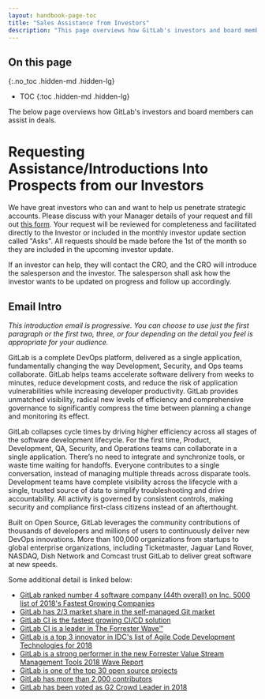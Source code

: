 ```yaml
---
layout: handbook-page-toc
title: "Sales Assistance from Investors"
description: "This page overviews how GitLab's investors and board members can assist in deals"
---
```


## On this page
{:.no_toc .hidden-md .hidden-lg}

- TOC
{:toc .hidden-md .hidden-lg}

The below page overviews how GitLab's investors and board members can assist in deals.

# Requesting Assistance/Introductions Into Prospects from our Investors

We have great investors who can and want to help us penetrate strategic accounts.
Please discuss with your Manager details of your request and fill out [this form](https://forms.gle/vbwjWr5sUN6Z35Rh7). Your request will be reviewed for completeness and facilitated directly to the Investor or included in the monthly investor update section called "Asks".
All requests should be made before the 1st of the month so they are included in the upcoming investor update.

If an investor can help, they will contact the CRO, and the CRO will introduce the salesperson and the investor.
The salesperson shall ask how the investor wants to be updated on progress and follow up accordingly.

## Email Intro

_This introduction email is progressive. You can choose to use just the first paragraph or the first two, three, or four depending on the detail you feel is appropriate for your audience._

GitLab is a complete DevOps platform, delivered as a single application, fundamentally changing the way Development, Security, and Ops teams collaborate.
GitLab helps teams accelerate software delivery from weeks to minutes, reduce development costs, and reduce the risk of application vulnerabilities while increasing developer productivity.
GitLab provides unmatched visibility, radical new levels of efficiency and comprehensive governance to significantly compress the time between planning a change and monitoring its effect.

GitLab collapses cycle times by driving higher efficiency across all stages of the software development lifecycle.
For the first time, Product, Development, QA, Security, and Operations teams can collaborate in a single application. There’s no need to integrate and synchronize tools, or waste time waiting for handoffs.
Everyone contributes to a single conversation, instead of managing multiple threads across disparate tools. Development teams have complete visibility across the lifecycle with a single, trusted source of data to simplify troubleshooting and drive accountability.
All activity is governed by consistent controls, making security and compliance first-class citizens instead of an afterthought.

Built on Open Source, GitLab leverages the community contributions of thousands of developers and millions of users to continuously deliver new DevOps innovations.
More than 100,000 organizations from startups to global enterprise organizations, including Ticketmaster, Jaguar Land Rover, NASDAQ, Dish Network and Comcast trust GitLab to deliver great software at new speeds.

Some additional detail is linked below:

* [GitLab ranked number 4 software company (44th overall) on Inc. 5000 list of 2018's Fastest Growing Companies](/is-it-any-good/#gitlab-ranked-number-4-software-company-44th-overall-on-inc-5000-list-of-2018s-fastest-growing-companies)
* [GitLab has 2/3 market share in the self-managed Git market](/is-it-any-good/#gitlab-has-23-market-share-in-the-self-managed-git-market)
* [GitLab CI is the fastest growing CI/CD solution](/is-it-any-good/#gitlab-has-23-market-share-in-the-self-managed-git-market)
* [GitLab CI is a leader in The Forrester Wave™](/is-it-any-good/#gitlab-ci-is-a-leader-in-the-the-forrester-wave)
* [GitLab is a top 3 innovator in IDC's list of Agile Code Development Technologies for 2018](/is-it-any-good/#gitlab-is-a-top-3-innovator-in-idcs-list-of-agile-code-development-technologies-for-2018)
* [GitLab is a strong performer in the new Forrester Value Stream Management Tools 2018 Wave Report](/is-it-any-good/#gitlab-is-a-strong-performer-in-the-new-forrester-value-stream-management-tools-2018-wave-report)
* [GitLab is one of the top 30 open source projects](/is-it-any-good/#gitlab-is-one-of-the-top-30-open-source-projects)
* [GitLab has more than 2,000 contributors](/is-it-any-good/#gitlab-has-more-than-2000-contributors)
* [GitLab has been voted as G2 Crowd Leader in 2018](/is-it-any-good/#gitlab-has-been-voted-as-g2-crowd-leader-in-2018)

